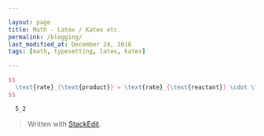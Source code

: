 ```yaml
---

layout: page
title: Math - Latex / Katex etc.
permalink: /blogging/
last_modified_at: December 24, 2018
tags: [math, typesetting, latex, katex]

---
```


```latex
$$
  \text{rate}_{\text{product}} = \text{rate}_{\text{reactant}} \cdot \frac{\text{coefficient of reactant}}{\text{coefficient of product}}
$$
```
```latex
  5_2
```


> Written with [StackEdit](https://stackedit.io/).
<!--stackedit_data:
eyJoaXN0b3J5IjpbMTYzNDM5MDg0M119
-->